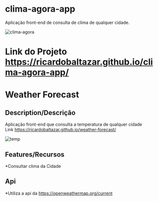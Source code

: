 # clima-agora-app
Aplicação front-end de consulta de clima de qualquer cidade. 
  
  
![clima-agora](https://user-images.githubusercontent.com/56805229/81864571-330c1a00-9543-11ea-9472-58d66cb21932.png)

Link do Projeto https://ricardobaltazar.github.io/clima-agora-app/
=======
# Weather Forecast  
  
## Description/Descrição

Aplicação front-end que consulta a temperatura de qualquer cidade  
Link  https://ricardobaltazar.github.io/weather-forecast/  
  
![temp](https://user-images.githubusercontent.com/56805229/83090122-620bab00-a06e-11ea-979f-4706683c5658.gif)

  
## Features/Recursos  
*Consultar clima da Cidade
  
## Api  
*Utiliza a api da https://openweathermap.org/current 


